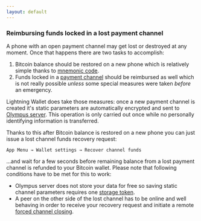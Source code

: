 ```yaml
---
layout: default
---
```


### [](#reimbursing-funds-locked-in-a-lost-payment-channel)Reimbursing funds locked in a lost payment channel

A phone with an open payment channel may get lost or destroyed at any moment. Once that happens there are two tasks to accomplish: 

1. Bitcoin balance should be restored on a new phone which is relatively simple thanks to [mnemonic code](setting-up-bitcoin-wallet.html#mnemonic-code).
2. Funds locked in a [payment channel](using-lightning-wallet.html#payment-channel) should be reimbursed as well which is not really possible *unless* some special measures were taken *before* an emergency.

Lightning Wallet does take those measures: once a new payment channel is created it's static parameters are automatically encrypted and sent to [Olympus server](what-does-olympus-server-do.hmtl#what-does-olympus-server-do). This operation is only carried out once while no personally identifying information is transferred.

Thanks to this after Bitcoin balance is restored on a new phone you can just issue a lost channel funds recovery request:

`App Menu → Wallet settings → Recover channel funds`

...and wait for a few seconds before remaining balance from a lost payment channel is refunded to your Bitcoin wallet. Please note that following conditions have to be met for this to work:

- Olympus server does not store your data for free so saving static channel parameters requires one [storage token](storage-tokens.html#storage-tokens).
- A peer on the other side of the lost channel has to be online and well behaving in order to receive your recovery request and initiate a remote [forced channel closing](using-lightning-wallet.html#forced-channel-closing).

